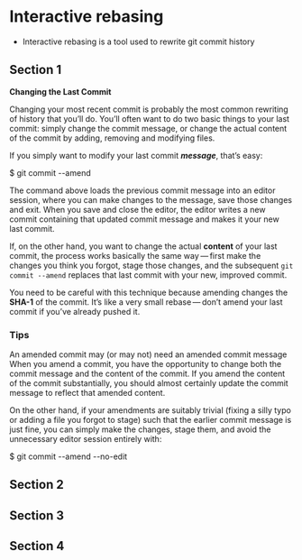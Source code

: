 # Interactive rebasing

- Interactive rebasing is a tool used to rewrite git commit history


## Section 1

**Changing the Last Commit**

Changing your most recent commit is probably the most common rewriting of history that you’ll do. You’ll often want to do two basic things to your last commit: simply change the commit message, or change the actual content of the commit by adding, removing and modifying files.

If you simply want to modify your last commit ***message***, that’s easy:

$ git commit --amend

The command above loads the previous commit message into an editor session, where you can make changes to the message, save those changes and exit. When you save and close the editor, the editor writes a new commit containing that updated commit message and makes it your new last commit.

If, on the other hand, you want to change the actual **content** of your last commit, the process works basically the same way — first make the changes you think you forgot, stage those changes, and the subsequent `git commit --amend` replaces that last commit with your new, improved commit.

You need to be careful with this technique because amending changes the **SHA-1** of the commit. It’s like a very small rebase — don’t amend your last commit if you’ve already pushed it.


### Tips

An amended commit may (or may not) need an amended commit message
When you amend a commit, you have the opportunity to change both the commit message and the content of the commit. If you amend the content of the commit substantially, you should almost certainly update the commit message to reflect that amended content.

On the other hand, if your amendments are suitably trivial (fixing a silly typo or adding a file you forgot to stage) such that the earlier commit message is just fine, you can simply make the changes, stage them, and avoid the unnecessary editor session entirely with:

$ git commit --amend --no-edit

## Section 2


## Section 3


## Section 4